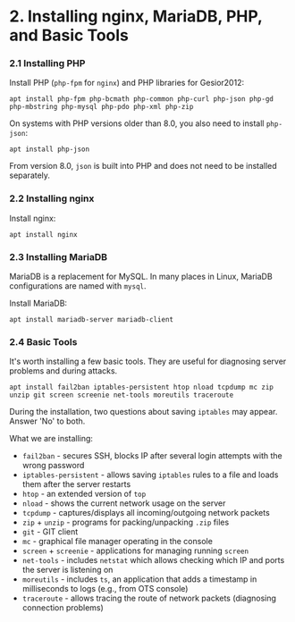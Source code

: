 
# 2. Installing nginx, MariaDB, PHP, and Basic Tools

### 2.1 Installing PHP

Install PHP (`php-fpm` for `nginx`) and PHP libraries for Gesior2012:
```
apt install php-fpm php-bcmath php-common php-curl php-json php-gd php-mbstring php-mysql php-pdo php-xml php-zip
```
On systems with PHP versions older than 8.0, you also need to install `php-json`:
```
apt install php-json
```
From version 8.0, `json` is built into PHP and does not need to be installed separately.

### 2.2 Installing nginx

Install nginx:
```
apt install nginx
```

### 2.3 Installing MariaDB

MariaDB is a replacement for MySQL. In many places in Linux, MariaDB configurations are named with `mysql`.

Install MariaDB:
```
apt install mariadb-server mariadb-client
```

### 2.4 Basic Tools

It's worth installing a few basic tools.
They are useful for diagnosing server problems and during attacks.
```
apt install fail2ban iptables-persistent htop nload tcpdump mc zip unzip git screen screenie net-tools moreutils traceroute
```
During the installation, two questions about saving `iptables` may appear. Answer 'No' to both.

What we are installing:
- `fail2ban` - secures SSH, blocks IP after several login attempts with the wrong password
- `iptables-persistent` - allows saving `iptables` rules to a file and loads them after the server restarts
- `htop` - an extended version of `top`
- `nload` - shows the current network usage on the server
- `tcpdump` - captures/displays all incoming/outgoing network packets
- `zip` + `unzip` - programs for packing/unpacking `.zip` files
- `git` - GIT client
- `mc` - graphical file manager operating in the console
- `screen` + `screenie` - applications for managing running `screen`
- `net-tools` - includes `netstat` which allows checking which IP and ports the server is listening on
- `moreutils` - includes `ts`, an application that adds a timestamp in milliseconds to logs (e.g., from OTS console)
- `traceroute` - allows tracing the route of network packets (diagnosing connection problems)
